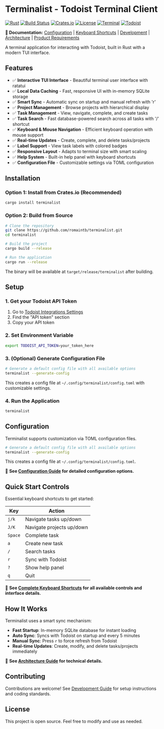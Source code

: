 # Terminalist - Todoist Terminal Client

[![Rust](https://img.shields.io/badge/rust-1.78%2B-orange.svg)](https://www.rust-lang.org)
[![Build Status](https://github.com/romaintb/terminalist/workflows/CI/badge.svg)](https://github.com/romaintb/terminalist/actions)
[![Crates.io](https://img.shields.io/crates/v/terminalist.svg)](https://crates.io/crates/terminalist)
[![License](https://img.shields.io/badge/license-MIT-blue.svg)](LICENSE)
[![Terminal](https://img.shields.io/badge/terminal-TUI-brightgreen.svg)](https://github.com/romaintb/terminalist)
[![Todoist](https://img.shields.io/badge/Todoist-API-red.svg)](https://developer.todoist.com)

**📖 Documentation:** [Configuration](docs/CONFIGURATION.md) | [Keyboard Shortcuts](docs/KEYBOARD_SHORTCUTS.md) | [Development](docs/DEVELOPMENT.md) | [Architecture](docs/ARCHITECTURE.md) | [Product Requirements](docs/PRD.md)

A terminal application for interacting with Todoist, built in Rust with a modern TUI interface.

## Features

- ✅ **Interactive TUI Interface** - Beautiful terminal user interface with ratatui
- ✅ **Local Data Caching** - Fast, responsive UI with in-memory SQLite storage
- ✅ **Smart Sync** - Automatic sync on startup and manual refresh with 'r'
- ✅ **Project Management** - Browse projects with hierarchical display
- ✅ **Task Management** - View, navigate, complete, and create tasks
- ✅ **Task Search** - Fast database-powered search across all tasks with '/' shortcut
- ✅ **Keyboard & Mouse Navigation** - Efficient keyboard operation with mouse support
- ✅ **Real-time Updates** - Create, complete, and delete tasks/projects
- ✅ **Label Support** - View task labels with colored badges
- ✅ **Responsive Layout** - Adapts to terminal size with smart scaling
- ✅ **Help System** - Built-in help panel with keyboard shortcuts
- ✅ **Configuration File** - Customizable settings via TOML configuration

## Installation

### Option 1: Install from Crates.io (Recommended)

```bash
cargo install terminalist
```

### Option 2: Build from Source

```bash
# Clone the repository
git clone https://github.com/romaintb/terminalist.git
cd terminalist

# Build the project
cargo build --release

# Run the application
cargo run --release
```

The binary will be available at `target/release/terminalist` after building.

## Setup

### 1. Get your Todoist API Token

1. Go to [Todoist Integrations Settings](https://todoist.com/prefs/integrations)
2. Find the "API token" section
3. Copy your API token

### 2. Set Environment Variable

```bash
export TODOIST_API_TOKEN=your_token_here
```

### 3. (Optional) Generate Configuration File

```bash
# Generate a default config file with all available options
terminalist --generate-config
```

This creates a config file at `~/.config/terminalist/config.toml` with customizable settings.

### 4. Run the Application

```bash
terminalist
```

## Configuration

Terminalist supports customization via TOML configuration files.

```bash
# Generate a default config file with all available options
terminalist --generate-config
```

This creates a config file at `~/.config/terminalist/config.toml`.

📖 **See [Configuration Guide](docs/CONFIGURATION.md) for detailed configuration options.**

## Quick Start Controls

Essential keyboard shortcuts to get started:

| Key | Action |
|-----|--------|
| `j/k` | Navigate tasks up/down |
| `J/K` | Navigate projects up/down |
| `Space` | Complete task |
| `a` | Create new task |
| `/` | Search tasks |
| `r` | Sync with Todoist |
| `?` | Show help panel |
| `q` | Quit |

📖 **See [Complete Keyboard Shortcuts](docs/KEYBOARD_SHORTCUTS.md) for all available controls and interface details.**

## How It Works

Terminalist uses a smart sync mechanism:
- **Fast Startup**: In-memory SQLite database for instant loading
- **Auto Sync**: Syncs with Todoist on startup and every 5 minutes
- **Manual Sync**: Press `r` to force refresh from Todoist
- **Real-time Updates**: Create, modify, and delete tasks/projects immediately

📖 **See [Architecture Guide](docs/ARCHITECTURE.md) for technical details.**

## Contributing

Contributions are welcome! See [Development Guide](docs/DEVELOPMENT.md) for setup instructions and coding standards.

## License

This project is open source. Feel free to modify and use as needed.
